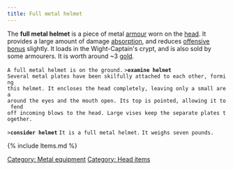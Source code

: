 ```yaml
---
title: Full metal helmet
---
```


The **full metal helmet** is a piece of metal
[armour](armour "wikilink") worn on the [head](head "wikilink"). It
provides a large amount of damage [absorption](absorption "wikilink"),
and reduces [offensive bonus](offensive_bonus "wikilink") slightly. It
loads in the Wight-Captain's crypt, and is also sold by some armourers.
It is worth around ~3 [gold](gold "wikilink").

`A full metal helmet is on the ground.`
`>`**`examine helmet`**
`Several metal plates have been skilfully attached to each other, forming`
`this helmet. It encloses the head completely, leaving only a small area`
`around the eyes and the mouth open. Its top is pointed, allowing it to fend`
`off incoming blows to the head. Large vises keep the separate plates together.`

`>`**`consider helmet`**
`It is a full metal helmet.`
`It weighs seven pounds.`

{% include Items.md %}

[Category: Metal equipment](Category:_Metal_equipment "wikilink")
[Category: Head items](Category:_Head_items "wikilink")